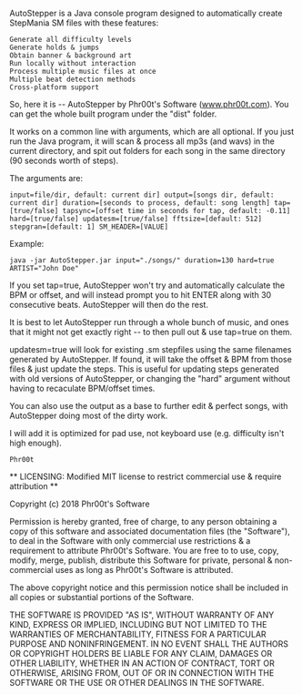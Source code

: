 AutoStepper is a Java console program designed to automatically create StepMania SM files with these features:

    Generate all difficulty levels
    Generate holds & jumps
    Obtain banner & background art
    Run locally without interaction
    Process multiple music files at once
    Multiple beat detection methods
    Cross-platform support

So, here it is -- AutoStepper by Phr00t's Software (www.phr00t.com). You can get the whole built program under the "dist" folder.

It works on a common line with arguments, which are all optional. If you just run the Java program, it will scan & process all mp3s (and wavs) in the current directory, and spit out folders for each song in the same directory (90 seconds worth of steps).

The arguments are:

    input=file/dir, default: current dir] output=[songs dir, default: current dir] duration=[seconds to process, default: song length] tap=[true/false] tapsync=[offset time in seconds for tap, default: -0.11] hard=[true/false] updatesm=[true/false] fftsize=[default: 512] stepgran=[default: 1] SM_HEADER=[VALUE]
    
Example:

    java -jar AutoStepper.jar input="./songs/" duration=130 hard=true ARTIST="John Doe"

If you set tap=true, AutoStepper won't try and automatically calculate the BPM or offset, and will instead prompt you to hit ENTER along with 30 consecutive beats. AutoStepper will then do the rest.

It is best to let AutoStepper run through a whole bunch of music, and ones that it might not get exactly right -- to then pull out & use tap=true on them.

updatesm=true will look for existing .sm stepfiles using the same filenames generated by AutoStepper. If found, it will take the offset & BPM from those files & just update the steps. This is useful for updating steps generated with old versions of AutoStepper, or changing the "hard" argument without having to recaculate BPM/offset times.

You can also use the output as a base to further edit & perfect songs, with AutoStepper doing most of the dirty work.

I will add it is optimized for pad use, not keyboard use (e.g. difficulty isn't high enough).

    Phr00t

** LICENSING: Modified MIT license to restrict commercial use & require attribution **

Copyright (c) 2018 Phr00t's Software

Permission is hereby granted, free of charge, to any person obtaining a copy
of this software and associated documentation files (the "Software"), to deal
in the Software with only commercial use restrictions & a requirement to
attribute Phr00t's Software. You are free to to use, copy, modify, merge, publish,
distribute this Software for private, personal & non-commercial uses as long
as Phr00t's Software is attributed.

The above copyright notice and this permission notice shall be included in all
copies or substantial portions of the Software.

THE SOFTWARE IS PROVIDED "AS IS", WITHOUT WARRANTY OF ANY KIND, EXPRESS OR
IMPLIED, INCLUDING BUT NOT LIMITED TO THE WARRANTIES OF MERCHANTABILITY,
FITNESS FOR A PARTICULAR PURPOSE AND NONINFRINGEMENT. IN NO EVENT SHALL THE
AUTHORS OR COPYRIGHT HOLDERS BE LIABLE FOR ANY CLAIM, DAMAGES OR OTHER
LIABILITY, WHETHER IN AN ACTION OF CONTRACT, TORT OR OTHERWISE, ARISING FROM,
OUT OF OR IN CONNECTION WITH THE SOFTWARE OR THE USE OR OTHER DEALINGS IN THE
SOFTWARE.
